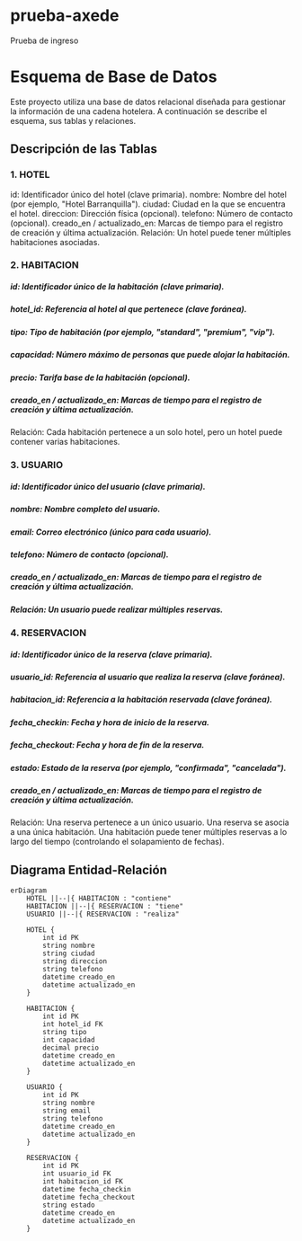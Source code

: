 # prueba-axede
Prueba de ingreso
# Esquema de Base de Datos

Este proyecto utiliza una base de datos relacional diseñada para gestionar la información de una cadena hotelera. A continuación se describe el esquema, sus tablas y relaciones.

## Descripción de las Tablas
### 1. HOTEL
id: Identificador único del hotel (clave primaria).
nombre: Nombre del hotel (por ejemplo, "Hotel Barranquilla").
ciudad: Ciudad en la que se encuentra el hotel.
direccion: Dirección física (opcional).
telefono: Número de contacto (opcional).
creado_en / actualizado_en: Marcas de tiempo para el registro de creación y última actualización.
Relación: Un hotel puede tener múltiples habitaciones asociadas.

### 2. HABITACION
##### id: Identificador único de la habitación (clave primaria).
##### hotel_id: Referencia al hotel al que pertenece (clave foránea).
##### tipo: Tipo de habitación (por ejemplo, "standard", "premium", "vip").
##### capacidad: Número máximo de personas que puede alojar la habitación.
##### precio: Tarifa base de la habitación (opcional).
##### creado_en / actualizado_en: Marcas de tiempo para el registro de creación y última actualización.
Relación: Cada habitación pertenece a un solo hotel, pero un hotel puede contener varias habitaciones.

### 3. USUARIO
##### id: Identificador único del usuario (clave primaria).
##### nombre: Nombre completo del usuario.
##### email: Correo electrónico (único para cada usuario).
##### telefono: Número de contacto (opcional).
##### creado_en / actualizado_en: Marcas de tiempo para el registro de creación y última actualización.
##### Relación: Un usuario puede realizar múltiples reservas.

### 4. RESERVACION
##### id: Identificador único de la reserva (clave primaria).
##### usuario_id: Referencia al usuario que realiza la reserva (clave foránea).
##### habitacion_id: Referencia a la habitación reservada (clave foránea).
##### fecha_checkin: Fecha y hora de inicio de la reserva.
##### fecha_checkout: Fecha y hora de fin de la reserva.
##### estado: Estado de la reserva (por ejemplo, "confirmada", "cancelada").
##### creado_en / actualizado_en: Marcas de tiempo para el registro de creación y última actualización.
Relación:
Una reserva pertenece a un único usuario.
Una reserva se asocia a una única habitación.
Una habitación puede tener múltiples reservas a lo largo del tiempo (controlando el solapamiento de fechas).

## Diagrama Entidad-Relación

```mermaid
erDiagram
    HOTEL ||--|{ HABITACION : "contiene"
    HABITACION ||--|{ RESERVACION : "tiene"
    USUARIO ||--|{ RESERVACION : "realiza"

    HOTEL {
        int id PK
        string nombre
        string ciudad
        string direccion
        string telefono
        datetime creado_en
        datetime actualizado_en
    }

    HABITACION {
        int id PK
        int hotel_id FK
        string tipo
        int capacidad
        decimal precio
        datetime creado_en
        datetime actualizado_en
    }

    USUARIO {
        int id PK
        string nombre
        string email
        string telefono
        datetime creado_en
        datetime actualizado_en
    }

    RESERVACION {
        int id PK
        int usuario_id FK
        int habitacion_id FK
        datetime fecha_checkin
        datetime fecha_checkout
        string estado
        datetime creado_en
        datetime actualizado_en
    }
